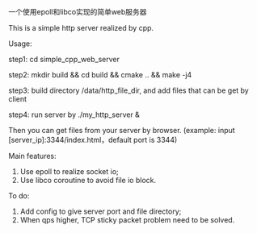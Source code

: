一个使用epoll和libco实现的简单web服务器

This is a simple http server realized by cpp.


Usage:

step1: cd simple_cpp_web_server

step2: mkdir build && cd build && cmake .. && make -j4

step3: build directory /data/http_file_dir, and add files that can be get by client

step4: run server by ./my_http_server &

Then you can get files from your server by browser. (example: input [server_ip]:3344/index.html，default port is 3344)

Main features:
1. Use epoll to realize socket io;
2. Use libco coroutine to avoid file io block.

To do:
1. Add config to give server port and file directory;
2. When qps higher, TCP sticky packet problem need to be solved.
